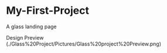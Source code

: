 # My-First-Project
A glass landing page

Design Preview
(./Glass%20Project/Pictures/Glass%20project%20Preview.png)
